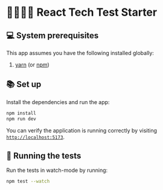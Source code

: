 # 👩‍💻👨‍💻 React Tech Test Starter

## 💻 System prerequisites

This app assumes you have the following installed globally:

1. [yarn](https://yarnpkg.com/) (or [npm](https://www.npmjs.com/))

## 📚 Set up

Install the dependencies and run the app:

```bash
npm install
npm run dev
```

You can verify the application is running correctly by visiting [`http://localhost:5173`](http://localhost:5173).

## 🧪 Running the tests

Run the tests in watch-mode by running:

```bash
npm test --watch
```
